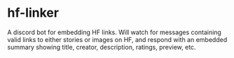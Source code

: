 # hf-linker

A discord bot for embedding HF links. Will watch for messages containing valid links to either stories or images on HF, and respond with an embedded summary showing title, creator, description, ratings, preview, etc.
